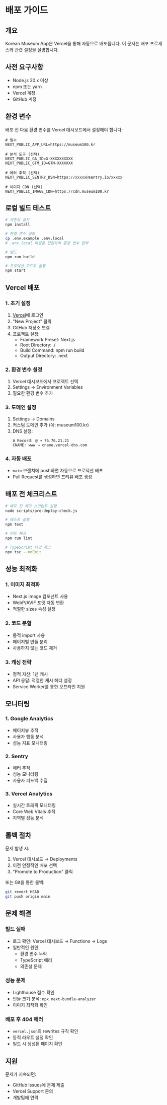 # 배포 가이드

## 개요

Korean Museum App은 Vercel을 통해 자동으로 배포됩니다. 이 문서는 배포 프로세스와 관련 설정을 설명합니다.

## 사전 요구사항

- Node.js 20.x 이상
- npm 또는 yarn
- Vercel 계정
- GitHub 계정

## 환경 변수

배포 전 다음 환경 변수를 Vercel 대시보드에서 설정해야 합니다:

```env
# 필수
NEXT_PUBLIC_APP_URL=https://museum100.kr

# 분석 도구 (선택)
NEXT_PUBLIC_GA_ID=G-XXXXXXXXXX
NEXT_PUBLIC_GTM_ID=GTM-XXXXXXX

# 에러 추적 (선택)
NEXT_PUBLIC_SENTRY_DSN=https://xxxxx@sentry.io/xxxxx

# 이미지 CDN (선택)
NEXT_PUBLIC_IMAGE_CDN=https://cdn.museum100.kr
```

## 로컬 빌드 테스트

```bash
# 의존성 설치
npm install

# 환경 변수 설정
cp .env.example .env.local
# .env.local 파일을 편집하여 환경 변수 입력

# 빌드
npm run build

# 프로덕션 모드로 실행
npm start
```

## Vercel 배포

### 1. 초기 설정

1. [Vercel](https://vercel.com)에 로그인
2. "New Project" 클릭
3. GitHub 저장소 연결
4. 프로젝트 설정:
   - Framework Preset: Next.js
   - Root Directory: ./
   - Build Command: npm run build
   - Output Directory: .next

### 2. 환경 변수 설정

1. Vercel 대시보드에서 프로젝트 선택
2. Settings → Environment Variables
3. 필요한 환경 변수 추가

### 3. 도메인 설정

1. Settings → Domains
2. 커스텀 도메인 추가 (예: museum100.kr)
3. DNS 설정:
   ```
   A Record: @ → 76.76.21.21
   CNAME: www → cname.vercel-dns.com
   ```

### 4. 자동 배포

- `main` 브랜치에 push하면 자동으로 프로덕션 배포
- Pull Request를 생성하면 프리뷰 배포 생성

## 배포 전 체크리스트

```bash
# 배포 전 체크 스크립트 실행
node scripts/pre-deploy-check.js

# 테스트 실행
npm test

# 린트 체크
npm run lint

# TypeScript 타입 체크
npx tsc --noEmit
```

## 성능 최적화

### 1. 이미지 최적화
- Next.js Image 컴포넌트 사용
- WebP/AVIF 포맷 자동 변환
- 적절한 sizes 속성 설정

### 2. 코드 분할
- 동적 import 사용
- 페이지별 번들 분리
- 사용하지 않는 코드 제거

### 3. 캐싱 전략
- 정적 자산: 1년 캐시
- API 응답: 적절한 캐시 헤더 설정
- Service Worker를 통한 오프라인 지원

## 모니터링

### 1. Google Analytics
- 페이지뷰 추적
- 사용자 행동 분석
- 성능 지표 모니터링

### 2. Sentry
- 에러 추적
- 성능 모니터링
- 사용자 피드백 수집

### 3. Vercel Analytics
- 실시간 트래픽 모니터링
- Core Web Vitals 추적
- 지역별 성능 분석

## 롤백 절차

문제 발생 시:

1. Vercel 대시보드 → Deployments
2. 이전 안정적인 배포 선택
3. "Promote to Production" 클릭

또는 Git을 통한 롤백:
```bash
git revert HEAD
git push origin main
```

## 문제 해결

### 빌드 실패
- 로그 확인: Vercel 대시보드 → Functions → Logs
- 일반적인 원인:
  - 환경 변수 누락
  - TypeScript 에러
  - 의존성 문제

### 성능 문제
- Lighthouse 점수 확인
- 번들 크기 분석: `npx next-bundle-analyzer`
- 이미지 최적화 확인

### 배포 후 404 에러
- `vercel.json`의 rewrites 규칙 확인
- 동적 라우트 설정 확인
- 빌드 시 생성된 페이지 확인

## 지원

문제가 지속되면:
- GitHub Issues에 문제 제출
- Vercel Support 문의
- 개발팀에 연락